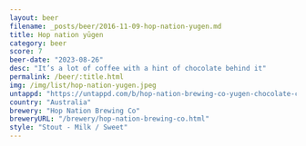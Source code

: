 ```yaml
---
layout: beer
filename: _posts/beer/2016-11-09-hop-nation-yugen.md
title: Hop nation yūgen
category: beer
score: 7
beer-date: "2023-08-26"
desc: "It’s a lot of coffee with a hint of chocolate behind it"
permalink: /beer/:title.html
img: /img/list/hop-nation-yugen.jpeg
untappd: "https://untappd.com/b/hop-nation-brewing-co-yugen-chocolate-coffee-milk-stout/5354327"
country: "Australia"
brewery: "Hop Nation Brewing Co"
breweryURL: "/brewery/hop-nation-brewing-co.html"
style: "Stout - Milk / Sweet"
---
```

